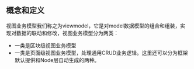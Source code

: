 <a name="EDoWw"></a>
## 概念和定义

视图业务模型我们称之为viewmodel，它是对model数据模型的组合和组装，实现对数据的联动和修改，视图业务模型分为两类：

- 一类是区块级视图业务模型
- 一类是页面级视图业务模型，处理通用CRUD业务逻辑。这里还可以分为框架默认提供和Node层自动生成的两种。